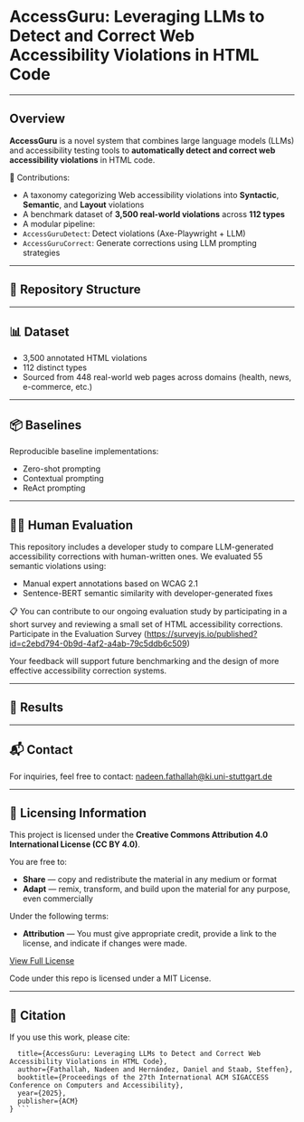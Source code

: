 # AccessGuru: Leveraging LLMs to Detect and Correct Web Accessibility Violations in HTML Code


---

## Overview

**AccessGuru** is a novel system that combines large language models (LLMs) and accessibility testing tools to **automatically detect and correct web accessibility violations** in HTML code.

🔬 Contributions:

-  A taxonomy categorizing Web accessibility violations into **Syntactic**, **Semantic**, and **Layout** violations
-  A benchmark dataset of **3,500 real-world violations** across **112 types**
-  A modular pipeline:
  - `AccessGuruDetect`: Detect violations (Axe-Playwright + LLM)
  - `AccessGuruCorrect`: Generate corrections using LLM prompting strategies

---

## 📁 Repository Structure

---

## 📊 Dataset
- 3,500 annotated HTML violations
- 112 distinct types
- Sourced from 448 real-world web pages across domains (health, news, e-commerce, etc.)

---
## 📦 Baselines 
Reproducible baseline implementations:

- Zero-shot prompting 
- Contextual prompting 
- ReAct prompting
  
---

## 👩‍💻 Human Evaluation
This repository includes a developer study to compare LLM-generated accessibility corrections with human-written ones. We evaluated 55 semantic violations using:
- Manual expert annotations based on WCAG 2.1
- Sentence-BERT semantic similarity with developer-generated fixes

📋 You can contribute to our ongoing evaluation study by participating in a short survey and reviewing a small set of HTML accessibility corrections. Participate in the Evaluation Survey
(https://surveyjs.io/published?id=c2ebd794-0b9d-4af2-a4ab-79c5ddb6c509)

Your feedback will support future benchmarking and the design of more effective accessibility correction systems.

---

## 🧪 Results

---

## 📬 Contact

For inquiries, feel free to contact:
nadeen.fathallah@ki.uni-stuttgart.de

---

## 📜 Licensing Information
This project is licensed under the **Creative Commons Attribution 4.0 International License (CC BY 4.0)**.

You are free to:

- **Share** — copy and redistribute the material in any medium or format
- **Adapt** — remix, transform, and build upon the material for any purpose, even commercially

Under the following terms:

- **Attribution** — You must give appropriate credit, provide a link to the license, and indicate if changes were made.

 [View Full License](https://creativecommons.org/licenses/by/4.0/)

 Code under this repo is licensed under a MIT License.

---
## 📄 Citation

If you use this work, please cite:

``` @inproceedings{fathallah2025accessguru,
  title={AccessGuru: Leveraging LLMs to Detect and Correct Web Accessibility Violations in HTML Code},
  author={Fathallah, Nadeen and Hernández, Daniel and Staab, Steffen},
  booktitle={Proceedings of the 27th International ACM SIGACCESS Conference on Computers and Accessibility},
  year={2025},
  publisher={ACM}
} ```
